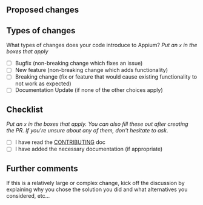 ## Proposed changes

<!-- Describe the big picture of your changes here.  If it fixes a bug or
resolves a feature request, be sure to link to that issue. -->

## Types of changes

What types of changes does your code introduce to Appium?
_Put an `x` in the boxes that apply_

- [ ] Bugfix (non-breaking change which fixes an issue)
- [ ] New feature (non-breaking change which adds functionality)
- [ ] Breaking change (fix or feature that would cause existing functionality to
  not work as expected)
- [ ] Documentation Update (if none of the other choices apply)

## Checklist

_Put an `x` in the boxes that apply. You can also fill these out after creating
the PR. If you're unsure about any of them, don't hesitate to ask._

- [ ] I have read the [CONTRIBUTING](https://github.com/sravioli/wezterm/blob/main/CONTRIBUTING.md)
  doc
- [ ] I have added the necessary documentation (if appropriate)

## Further comments

If this is a relatively large or complex change, kick off the discussion by
explaining why you chose the solution you did and what alternatives you
considered, etc...

